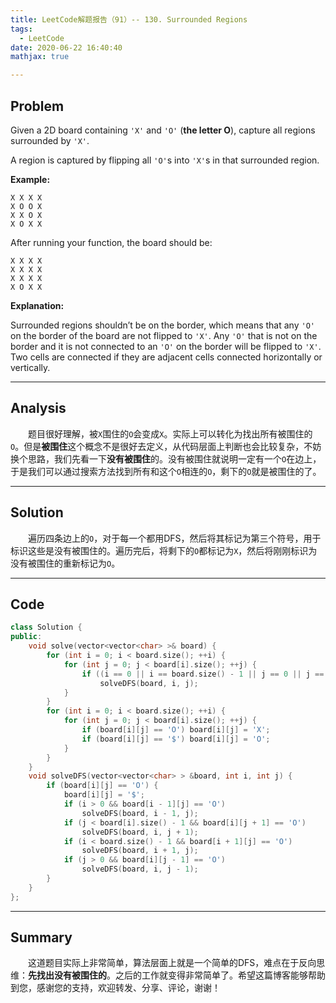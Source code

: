 ```yaml
---
title: LeetCode解题报告（91）-- 130. Surrounded Regions
tags:
  - LeetCode
date: 2020-06-22 16:40:40
mathjax: true

---
```


## Problem

Given a 2D board containing `'X'` and `'O'` (**the letter O**), capture all regions surrounded by `'X'`.

A region is captured by flipping all `'O'`s into `'X'`s in that surrounded region.

**Example:**

```
X X X X
X O O X
X X O X
X O X X
```

After running your function, the board should be:

```
X X X X
X X X X
X X X X
X O X X
```

**Explanation:**

Surrounded regions shouldn’t be on the border, which means that any `'O'` on the border of the board are not flipped to `'X'`. Any `'O'` that is not on the border and it is not connected to an `'O'` on the border will be flipped to `'X'`. Two cells are connected if they are adjacent cells connected horizontally or vertically.

------

## Analysis

&emsp;&emsp;题目很好理解，被`X`围住的`O`会变成`X`。实际上可以转化为找出所有被围住的`O`。但是**被围住**这个概念不是很好去定义，从代码层面上判断也会比较复杂，不妨换个思路，我们先看一下**没有被围住**的。没有被围住就说明一定有一个`O`在边上，于是我们可以通过搜索方法找到所有和这个`O`相连的`O`，剩下的`O`就是被围住的了。

------

## Solution

&emsp;&emsp;遍历四条边上的`O`，对于每一个都用DFS，然后将其标记为第三个符号，用于标识这些是没有被围住的。遍历完后，将剩下的`O`都标记为`X`，然后将刚刚标识为没有被围住的重新标记为`O`。

------

## Code

```c++
class Solution {
public:
    void solve(vector<vector<char> >& board) {
        for (int i = 0; i < board.size(); ++i) {
            for (int j = 0; j < board[i].size(); ++j) {
                if ((i == 0 || i == board.size() - 1 || j == 0 || j == board[i].size() - 1) && board[i][j] == 'O')
                    solveDFS(board, i, j);
            }
        }
        for (int i = 0; i < board.size(); ++i) {
            for (int j = 0; j < board[i].size(); ++j) {
                if (board[i][j] == 'O') board[i][j] = 'X';
                if (board[i][j] == '$') board[i][j] = 'O';
            }
        }
    }
    void solveDFS(vector<vector<char> > &board, int i, int j) {
        if (board[i][j] == 'O') {
            board[i][j] = '$';
            if (i > 0 && board[i - 1][j] == 'O') 
                solveDFS(board, i - 1, j);
            if (j < board[i].size() - 1 && board[i][j + 1] == 'O') 
                solveDFS(board, i, j + 1);
            if (i < board.size() - 1 && board[i + 1][j] == 'O') 
                solveDFS(board, i + 1, j);
            if (j > 0 && board[i][j - 1] == 'O') 
                solveDFS(board, i, j - 1);
        }
    }
};
```

------

## Summary

 &emsp;&emsp;这道题目实际上非常简单，算法层面上就是一个简单的DFS，难点在于反向思维：**先找出没有被围住的**。之后的工作就变得非常简单了。希望这篇博客能够帮助到您，感谢您的支持，欢迎转发、分享、评论，谢谢！
